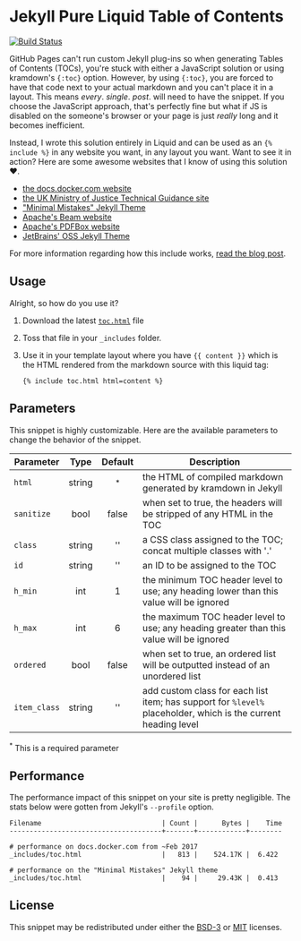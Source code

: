 # Jekyll Pure Liquid Table of Contents

[![Build Status](https://travis-ci.org/allejo/jekyll-toc.svg?branch=master)](https://travis-ci.org/allejo/jekyll-toc)

GitHub Pages can't run custom Jekyll plug-ins so when generating Tables of Contents (TOCs), you're stuck with either a JavaScript solution or using kramdown's `{:toc}` option. However, by using `{:toc}`, you are forced to have that code next to your actual markdown and you can't place it in a layout. This means _every_. _single_. _post_. will need to have the snippet. If you choose the JavaScript approach, that's perfectly fine but what if JS is disabled on the someone's browser or your page is just _really_ long and it becomes inefficient.

Instead, I wrote this solution entirely in Liquid and can be used as an `{% include %}` in any website you want, in any layout you want. Want to see it in action? Here are some awesome websites that I know of using this solution :heart:.

- [the docs.docker.com website](https://github.com/docker/docker.github.io/pull/1474)
- [the UK Ministry of Justice Technical Guidance site](https://github.com/ministryofjustice/technical-guidance/pull/7)
- ["Minimal Mistakes" Jekyll Theme](https://github.com/mmistakes/minimal-mistakes/pull/1310)
- [Apache's Beam website](https://github.com/apache/beam-site/blob/5a9fb94b27575bc1a73fbc3725d0e31c3114aa9f/src/_includes/page-toc.html)
- [Apache's PDFBox website](https://github.com/apache/pdfbox-docs/commit/37123aa785562c08ad3fa748a289a9ad81c8734c)
- [JetBrains' OSS Jekyll Theme](https://github.com/JetBrains/oss-site-jekyll-theme/commit/ff779cfa2ebc2c34f0d1e194a1d6a27a748f0c96)

For more information regarding how this include works, [read the blog post](https://allejo.io/blog/a-jekyll-toc-in-liquid-only/).

## Usage

Alright, so how do you use it? 

1. Download the latest [`toc.html`](/_includes/toc.html) file
2. Toss that file in your `_includes` folder.
3. Use it in your template layout where you have `{{ content }}` which is the HTML rendered from the markdown source with this liquid tag:

   ```liquid
   {% include toc.html html=content %}
   ```

## Parameters

This snippet is highly customizable. Here are the available parameters to change the behavior of the snippet.

| Parameter  |  Type  | Default | Description |
| ---------  | :----: | :-----: | ----------- |
| `html`     | string | <sup>*</sup> | the HTML of compiled markdown generated by kramdown in Jekyll |
| `sanitize` | bool   | false  | when set to true, the headers will be stripped of any HTML in the TOC |
| `class`    | string | ''     | a CSS class assigned to the TOC; concat multiple classes with '.' |
| `id`       | string | ''     | an ID to be assigned to the TOC |
| `h_min`    | int    | 1      | the minimum TOC header level to use; any heading lower than this value will be ignored |
| `h_max`    | int    | 6      | the maximum TOC header level to use; any heading greater than this value will be ignored |
| `ordered`  | bool   | false  | when set to true, an ordered list will be outputted instead of an unordered list |
| `item_class` | string | ''   | add custom class for each list item; has support for `%level%` placeholder, which is the current heading level |

<sup>*</sup> This is a required parameter

## Performance

The performance impact of this snippet on your site is pretty negligible. The stats below were gotten from Jekyll's `--profile` option.

```
Filename                              | Count |      Bytes |    Time
--------------------------------------+-------+------------+--------

# performance on docs.docker.com from ~Feb 2017
_includes/toc.html                    |   813 |    524.17K |  6.422

# performance on the "Minimal Mistakes" Jekyll theme
_includes/toc.html                    |    94 |     29.43K |  0.413
```

## License

This snippet may be redistributed under either the [BSD-3](https://github.com/allejo/jekyll-toc/blob/master/LICENSE.BSD3.md) or [MIT](https://github.com/allejo/jekyll-toc/blob/master/LICENSE.MIT.md) licenses.
